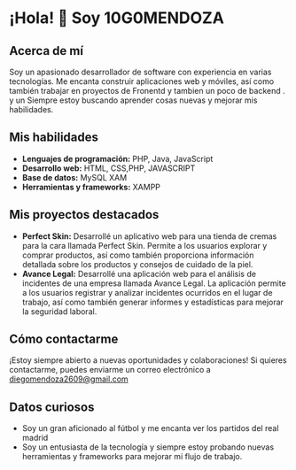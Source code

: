 # ¡Hola! 👋 Soy 10G0MENDOZA

## Acerca de mí
Soy un apasionado desarrollador de software con experiencia en varias tecnologías. Me encanta construir aplicaciones web y móviles, así como también trabajar en proyectos de Fronentd y tambien un poco de backend .  y un Siempre estoy buscando aprender cosas nuevas y mejorar mis habilidades.

## Mis habilidades
- **Lenguajes de programación:** PHP, Java, JavaScript
- **Desarrollo web:** HTML, CSS,PHP, JAVASCRIPT
- **Base de datos:** MySQL XAM
- **Herramientas y frameworks:** XAMPP

## Mis proyectos destacados
- **Perfect Skin:** Desarrollé un aplicativo web para una tienda de cremas para la cara llamada Perfect Skin. Permite a los usuarios explorar y comprar productos, así como también proporciona información detallada sobre los productos y consejos de cuidado de la piel.
- **Avance Legal:** Desarrollé una aplicación web para el análisis de incidentes de una empresa llamada Avance Legal. La aplicación permite a los usuarios registrar y analizar incidentes ocurridos en el lugar de trabajo, así como también generar informes y estadísticas para mejorar la seguridad laboral.

## Cómo contactarme
¡Estoy siempre abierto a nuevas oportunidades y colaboraciones! Si quieres contactarme, puedes enviarme un correo electrónico a diegomendoza2609@gmail.com

## Datos curiosos
- Soy un gran aficionado al fútbol y me encanta ver los partidos del real madrid
- Soy un entusiasta de la tecnología y siempre estoy probando nuevas herramientas y frameworks para mejorar mi flujo de trabajo.


